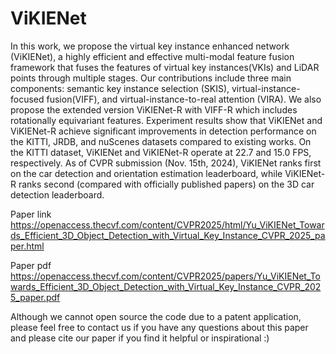 # ViKIENet
In this work, we propose the virtual key instance enhanced network (ViKIENet), a highly efficient and effective multi-modal feature fusion
framework that fuses the features of virtual key instances(VKIs) and LiDAR points through multiple stages. Our contributions include three main components: semantic key
instance selection (SKIS), virtual-instance-focused fusion(VIFF), and virtual-instance-to-real attention (VIRA). We also propose the extended version ViKIENet-R with VIFF-R which includes rotationally equivariant features. Experiment results show that ViKIENet and ViKIENet-R achieve significant improvements in detection performance on the
KITTI, JRDB, and nuScenes datasets compared to existing works. On the KITTI dataset, ViKIENet and ViKIENet-R operate at 22.7 and 15.0 FPS, respectively. As of CVPR submission (Nov. 15th, 2024), ViKIENet ranks first on the car detection and orientation estimation leaderboard, while ViKIENet-R ranks second (compared with officially published papers) on the 3D car detection leaderboard.

Paper link
https://openaccess.thecvf.com/content/CVPR2025/html/Yu_ViKIENet_Towards_Efficient_3D_Object_Detection_with_Virtual_Key_Instance_CVPR_2025_paper.html

Paper pdf
https://openaccess.thecvf.com/content/CVPR2025/papers/Yu_ViKIENet_Towards_Efficient_3D_Object_Detection_with_Virtual_Key_Instance_CVPR_2025_paper.pdf

Although we cannot open source the code due to a patent application, please feel free to contact us if you have any questions about this paper and please cite our paper if you find it helpful or inspirational :)
